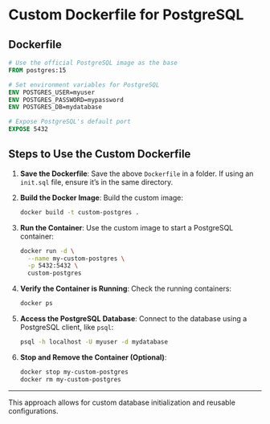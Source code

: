 # Custom Dockerfile for PostgreSQL

## Dockerfile
```dockerfile
# Use the official PostgreSQL image as the base
FROM postgres:15

# Set environment variables for PostgreSQL
ENV POSTGRES_USER=myuser
ENV POSTGRES_PASSWORD=mypassword
ENV POSTGRES_DB=mydatabase

# Expose PostgreSQL's default port
EXPOSE 5432
```

## Steps to Use the Custom Dockerfile

1. **Save the Dockerfile**:
   Save the above `Dockerfile` in a folder. If using an `init.sql` file, ensure it’s in the same directory.

2. **Build the Docker Image**:
   Build the custom image:
   ```bash
   docker build -t custom-postgres .
   ```

3. **Run the Container**:
   Use the custom image to start a PostgreSQL container:
   ```bash
   docker run -d \
     --name my-custom-postgres \
     -p 5432:5432 \
     custom-postgres
   ```

4. **Verify the Container is Running**:
   Check the running containers:
   ```bash
   docker ps
   ```

5. **Access the PostgreSQL Database**:
   Connect to the database using a PostgreSQL client, like `psql`:
   ```bash
   psql -h localhost -U myuser -d mydatabase
   ```

6. **Stop and Remove the Container (Optional)**:
   ```bash
   docker stop my-custom-postgres
   docker rm my-custom-postgres
   ```

---

This approach allows for custom database initialization and reusable configurations.
